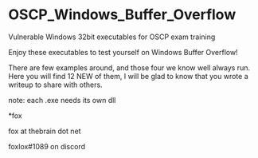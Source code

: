 # OSCP_Windows_Buffer_Overflow
Vulnerable Windows 32bit executables for OSCP exam training

Enjoy these executables to test yourself on Windows Buffer Overflow!

There are few examples around, and those four we know well always run. Here you will find 12 NEW of them, I will be glad to know that you wrote a writeup to share with others.


note: each .exe needs its own dll


   *fox


fox at thebrain dot net

foxlox#1089 on discord
